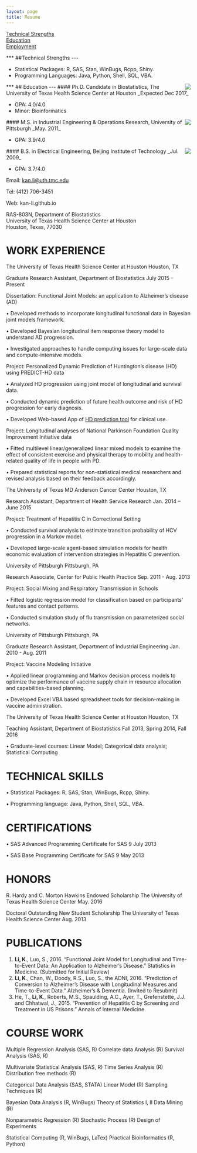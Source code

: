 ```yaml
---
layout: page
title: Resume
---
```


[Technical Strengths](#Technical)<br>
[Education](#Education)<br>
[Employment](#Employment)

<span id="Technical">
***
##Technical Strengths
---
</span>

- Statistical Packages: R, SAS, Stan, WinBugs, Rcpp, Shiny.
- Programming Languages: Java, Python, Shell, SQL, VBA. 


<span id="Education">
***
## Education
---
</span>

<img align="right" src="http://li-kan.com/image/uth.jpg">
#### Ph.D. Candidate in Biostatistics, The University of Texas Health Science Center at Houston	
_Expected Dec 2017_

- GPA: 4.0/4.0
- Minor: Bioinformatics

<img align="right" src="http://li-kan.com/image/upitts.jpg">
#### M.S. in Industrial Engineering & Operations Research, University of Pittsburgh
_May. 2011_

- GPA: 3.9/4.0

<img align="right" src="http://li-kan.com/image/bit.jpg">
#### B.S. in Electrical Engineering, Beijing Institute of Technology
_Jul. 2009_

- GPA: 3.7/4.0


Email: kan.li@uth.tmc.edu		         

Tel: (412) 706-3451		          

Web: kan-li.github.io 		         

RAS-803N, Department of Biostatistics				                
University of Texas Health Science Center at Houston		                
Houston, Texas, 77030 						                
			                                                               	       


# WORK EXPERIENCE

The University of Texas Health Science Center at Houston		     	           Houston, TX

Graduate Research Assistant, Department of Biostatistics			                July  2015 – Present

Dissertation: Functional Joint Models: an application to Alzheimer’s disease (AD)

•	Developed methods to incorporate longitudinal functional data in Bayesian joint models framework.

•	Developed Bayesian longitudinal item response theory model to understand AD progression.

•	Investigated approaches to handle computing issues for large-scale data and compute-intensive models.

Project: Personalized Dynamic Prediction of Huntington’s disease (HD) using PREDICT-HD data 

•	Analyzed HD progression using joint model of longitudinal and survival data.

•	Conducted dynamic prediction of future health outcome and risk of HD progression for early diagnosis.

•	Developed Web-based App of [HD prediction tool](https://kanli.shinyapps.io/HD_prediction/) for clinical use. 

Project: Longitudinal analyses of National Parkinson Foundation Quality Improvement Initiative data 

•	Fitted multilevel linear/generalized linear mixed models to examine the effect of consistent exercise and physical therapy to mobility and health-related quality of life in people with PD. 

•	Prepared statistical reports for non-statistical medical researchers and revised analysis based on their feedback accordingly.


The University of Texas MD Anderson Cancer Center		     	          Houston, TX

Research Assistant, Department of Health Service Research                          	           Jan. 2014 – June 2015

Project: Treatment of Hepatitis C in Correctional Setting
 
•	Conducted survival analysis to estimate transition probability of HCV progression in a Markov model.

•	Developed large-scale agent-based simulation models for health economic evaluation of intervention strategies in Hepatitis C prevention.

University of Pittsburgh		     	       				    Pittsburgh, PA

Research Associate, Center for Public Health Practice	                      	         Sep. 2011 - Aug. 2013

Project: Social Mixing and Respiratory Transmission in Schools

•	Fitted logistic regression model for classification based on participants’ features and contact patterns.

•	Conducted simulation study of flu transmission on parameterized social networks.

University of Pittsburgh		     	       				    Pittsburgh, PA

Graduate Research Assistant, Department of Industrial Engineering        	         Jan. 2010 - Aug. 2011

Project: Vaccine Modeling Initiative

•	Applied linear programming and Markov decision process models to optimize the performance of vaccine supply chain in resource allocation and capabilities-based planning.

•	Developed Excel VBA based spreadsheet tools for decision-making in vaccine administration.

The University of Texas Health Science Center at Houston		     	      Houston, TX

Teaching Assistant, Department of Biostatistics		                 Fall 2013, Spring 2014, Fall 2016 

•	Graduate-level courses: Linear Model; Categorical data analysis; Statistical Computing 


# TECHNICAL SKILLS

•	Statistical Packages: R, SAS, Stan, WinBugs, Rcpp, Shiny.

•	Programming language: Java, Python, Shell, SQL, VBA. 


# CERTIFICATIONS

•	SAS Advanced Programming Certificate for SAS 9			                             July 2013

•	SAS Base Programming Certificate for SAS 9                                            May 2013 

# HONORS

R. Hardy and C. Morton Hawkins Endowed Scholarship       The University of Texas Health Science Center  May. 2016

Doctoral Outstanding New Student Scholarship                      The University of Texas Health Science Center  Aug. 2013

# PUBLICATIONS
1.	**Li, K**., Luo, S., 2016. “Functional Joint Model for Longitudinal and Time-to-Event Data: An Application to Alzheimer’s Disease.” Statistics in Medicine. (Submitted for Initial Review)
2.	**Li, K**., Chan, W., Doody, R.S., Luo, S., the ADNI, 2016. “Prediction of Conversion to Alzheimer’s Disease with Longitudinal Measures and Time-to-Event Data.” Alzheimer’s & Dementia. (Invited to Resubmit)
3.	He, T., **Li, K**., Roberts, M.S., Spaulding, A.C., Ayer, T., Grefenstette, J.J. and Chhatwal, J., 2015.  “Prevention of Hepatitis C by Screening and Treatment in US Prisons.” Annals of Internal Medicine.


# COURSE WORK

Multiple Regression Analysis (SAS, R) 	Correlate data Analysis (R)	Survival Analysis (SAS, R)

Multivariate Statistical Analysis  (SAS, R) 	Time Series Analysis (R)	Distribution free methods (R)

Categorical Data Analysis (SAS, STATA) 	Linear Model (R)	Sampling Techniques (R) 

Bayesian Data Analysis (R, WinBugs)	Theory of Statistics I, II	Data Mining (R)

Nonparametric Regression (R) 	Stochastic Process (R)	Design of Experiments

Statistical Computing (R, WinBugs, LaTex) 	Practical Bioinformatics (R, Python)


